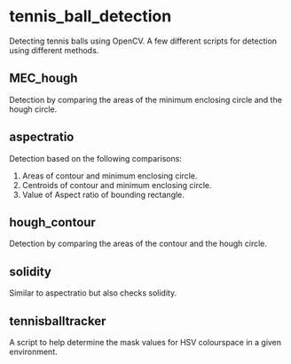 # tennis_ball_detection
Detecting tennis balls using OpenCV. A few different scripts for detection using different methods.

## MEC_hough
   Detection by comparing the areas of the minimum enclosing circle and the hough circle.
   
## aspectratio
   Detection based on the following comparisons:
   1. Areas of contour and minimum enclosing circle.
   2. Centroids of contour and minimum enclosing circle.
   3. Value of Aspect ratio of bounding rectangle.
   
## hough_contour
   Detection by comparing the areas of the contour and the hough circle.

## solidity
   Similar to aspectratio but also checks solidity.
   
## tennisballtracker
   A script to help determine the mask values for HSV colourspace in a given environment.
